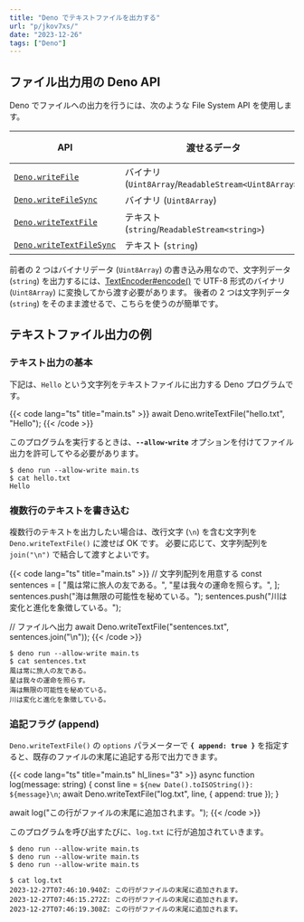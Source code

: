 ```yaml
---
title: "Deno でテキストファイルを出力する"
url: "p/jkov7xs/"
date: "2023-12-26"
tags: ["Deno"]
---
```


ファイル出力用の Deno API
----

Deno でファイルへの出力を行うには、次のような File System API を使用します。

| API | 渡せるデータ | 同期 |
| ---- | ---- | :--: |
| [`Deno.writeFile`](https://deno.land/api?s=Deno.writeFile) | バイナリ (`Uint8Array`/`ReadableStream<Uint8Array>`) | |
| [`Deno.writeFileSync`](https://deno.land/api?s=Deno.writeFileSync) |  バイナリ (`Uint8Array`) | ✅ |
| [`Deno.writeTextFile`](https://deno.land/api?s=Deno.writeTextFile) | テキスト (`string`/`ReadableStream<string>`) | |
| [`Deno.writeTextFileSync`](https://deno.land/api?s=Deno.writeTextFileSync) | テキスト (`string`) | ✅ |

前者の 2 つはバイナリデータ (`Uint8Array`) の書き込み用なので、文字列データ (`string`) を出力するには、[TextEncoder#encode()](https://developer.mozilla.org/ja/docs/Web/API/TextEncoder) で UTF-8 形式のバイナリ (`Uint8Array`) に変換してから渡す必要があります。
後者の 2 つは文字列データ (`string`) をそのまま渡せるで、こちらを使うのが簡単です。


テキストファイル出力の例
----

### テキスト出力の基本

下記は、`Hello` という文字列をテキストファイルに出力する Deno プログラムです。

{{< code lang="ts" title="main.ts" >}}
await Deno.writeTextFile("hello.txt", "Hello");
{{< /code >}}

このプログラムを実行するときは、__`--allow-write`__ オプションを付けてファイル出力を許可してやる必要があります。

```console
$ deno run --allow-write main.ts
$ cat hello.txt
Hello
```

### 複数行のテキストを書き込む

複数行のテキストを出力したい場合は、改行文字 (`\n`) を含む文字列を `Deno.writeTextFile()` に渡せば OK です。
必要に応じて、文字列配列を `join("\n")` で結合して渡すとよいです。

{{< code lang="ts" title="main.ts" >}}
// 文字列配列を用意する
const sentences = [
  "風は常に旅人の友である。",
  "星は我々の運命を照らす。",
];
sentences.push("海は無限の可能性を秘めている。");
sentences.push("川は変化と進化を象徴している。");

// ファイルへ出力
await Deno.writeTextFile("sentences.txt", sentences.join("\n"));
{{< /code >}}

```console
$ deno run --allow-write main.ts
$ cat sentences.txt
風は常に旅人の友である。
星は我々の運命を照らす。
海は無限の可能性を秘めている。
川は変化と進化を象徴している。
```

### 追記フラグ (append)

`Deno.writeTextFile()` の `options` パラメーターで __`{ append: true }`__ を指定すると、既存のファイルの末尾に追記する形で出力できます。

{{< code lang="ts" title="main.ts" hl_lines="3" >}}
async function log(message: string) {
  const line = `${new Date().toISOString()}: ${message}\n`;
  await Deno.writeTextFile("log.txt", line, { append: true });
}

await log("この行がファイルの末尾に追加されます。");
{{< /code >}}

このプログラムを呼び出すたびに、`log.txt` に行が追加されていきます。

```console
$ deno run --allow-write main.ts
$ deno run --allow-write main.ts
$ deno run --allow-write main.ts

$ cat log.txt
2023-12-27T07:46:10.940Z: この行がファイルの末尾に追加されます。
2023-12-27T07:46:15.272Z: この行がファイルの末尾に追加されます。
2023-12-27T07:46:19.308Z: この行がファイルの末尾に追加されます。
```
